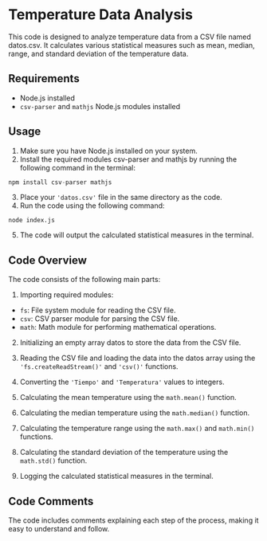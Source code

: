 # Temperature Data Analysis

This code is designed to analyze temperature data from a CSV file named datos.csv. It calculates various statistical measures such as mean, median, range, and standard deviation of the temperature data.

## Requirements
- Node.js installed
- `csv-parser` and `mathjs` Node.js modules installed

## Usage
1. Make sure you have Node.js installed on your system.
2. Install the required modules csv-parser and mathjs by running the following command in the terminal:

```javascript 
npm install csv-parser mathjs
```
3. Place your `'datos.csv'` file in the same directory as the code.
4. Run the code using the following command:
```
node index.js
```
5. The code will output the calculated statistical measures in the terminal.

## Code Overview
The code consists of the following main parts:

1. Importing required modules:
- `fs`: File system module for reading the CSV file.
- `csv`: CSV parser module for parsing the CSV file.
- `math`: Math module for performing mathematical operations.

2. Initializing an empty array datos to store the data from the CSV file.

3. Reading the CSV file and loading the data into the datos array using the `'fs.createReadStream()'` and `'csv()'` functions.

4. Converting the `'Tiempo'` and `'Temperatura'` values to integers.

5. Calculating the mean temperature using the `math.mean()` function.

6. Calculating the median temperature using the `math.median()` function.

7. Calculating the temperature range using the `math.max()` and `math.min()` functions.

8. Calculating the standard deviation of the temperature using the `math.std()` function.

9. Logging the calculated statistical measures in the terminal.

## Code Comments
The code includes comments explaining each step of the process, making it easy to understand and follow.



